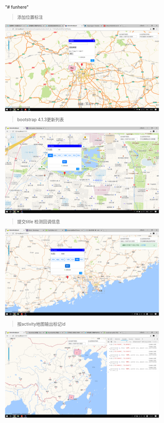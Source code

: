 "# funhere" 

> 添加位置标注

![image](https://raw.githubusercontent.com/s-lion-h/funhere/master/others/image/%E5%B1%8F%E5%B9%95%E6%88%AA%E5%9B%BE(200).png)

> bootstrap 4.1.3更新列表

![image](https://raw.githubusercontent.com/s-lion-h/funhere/master/others/image/%E5%B1%8F%E5%B9%95%E6%88%AA%E5%9B%BE(201).png)

>  提交title 检测回调信息

![image](https://raw.githubusercontent.com/s-lion-h/funhere/master/others/image/%E5%B1%8F%E5%B9%95%E6%88%AA%E5%9B%BE(202).png)

> 按activity地图输出标记id

![image](https://raw.githubusercontent.com/s-lion-h/funhere/master/others/image/%E5%B1%8F%E5%B9%95%E6%88%AA%E5%9B%BE(203).png)
